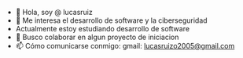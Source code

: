 - 👋 Hola, soy @ lucasruiz
- 👀 Me interesa el desarrollo de software y la ciberseguridad
- Actualmente estoy estudiando desarrollo de software
- 💞️ Busco colaborar en algun proyecto de iniciacion
- 📫 Cómo comunicarse conmigo: gmail: lucasruizo2005@gmail.com

